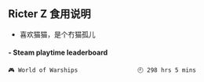 ## Ricter Z 食用说明
- 喜欢猫猫，是个冇猫孤儿

<!-- steam-box start -->
#### - Steam playtime leaderboard
```text
🎮 World of Warships                 🕘 298 hrs 5 mins
```
<!-- Powered by https://github.com/YouEclipse/steam-box . -->
<!-- steam-box end -->
